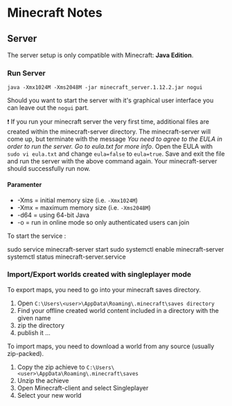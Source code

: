 # Minecraft Notes

## Server

The server setup is only compatible with Minecraft: __Java Edition__.

### Run Server

`java -Xmx1024M -Xms2048M -jar minecraft_server.1.12.2.jar nogui`

Should you want to start the server with it's graphical user interface you can leave out the `nogui` part.

:exclamation: If you run your minecraft server the very first time, additional files are created within 
the minecraft-server directory. The minecraft-server will come up, but terminate with the message *You need to agree to the EULA in order to run the server. Go to eula.txt for more info*. Open the EULA with `sudo vi eula.txt` and change `eula=false` to `eula=true`.
Save and exit the file and run the server with the above command again. Your minecraft-server should successfully run now.  


#### Paramenter

* -Xms = initial memory size (i.e. `-Xmx1024M`)
* -Xmx = maximum memory size (i.e. `-Xms2048M`)
* -d64 = using 64-bit Java
* -o = run in online mode so only authenticated users can join

To start the service :

sudo service minecraft-server start
sudo systemctl enable minecraft-server
systemctl status minecraft-server.service 


### Import/Export worlds created with singleplayer mode

To export maps, you need to go into your minecraft saves directory. 
1. Open `C:\Users\<user>\AppData\Roaming\.minecraft\saves directory`
2. Find your offline created world content included in a directory with the given name
3. zip the directory
4. publish it ...

To import maps, you need to download a world from any source (usually zip-packed).
1. Copy the zip achieve to `C:\Users\<user>\AppData\Roaming\.minecraft\saves`
2. Unzip the achieve
3. Open Minecraft-client and select Singleplayer
4. Select your new world